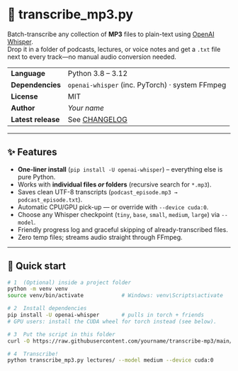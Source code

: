 # 🎤 transcribe_mp3.py

Batch-transcribe any collection of **MP3** files to plain-text using [OpenAI Whisper](https://github.com/openai/whisper).  
Drop it in a folder of podcasts, lectures, or voice notes and get a `.txt` file next to every track—no manual audio conversion needed.

|                        | |
|------------------------|----------------------------------------------------------------|
| **Language**           | Python 3.8 – 3.12 |
| **Dependencies**       | `openai-whisper` (inc. PyTorch) · system FFmpeg |
| **License**            | MIT |
| **Author**             | *Your name* |
| **Latest release**     | See [CHANGELOG](#-changelog) |

---

## ✨ Features

* **One-liner install** (`pip install -U openai-whisper`) – everything else is pure Python.  
* Works with **individual files _or_ folders** (recursive search for `*.mp3`).  
* Saves clean UTF-8 transcripts (`podcast_episode.mp3 → podcast_episode.txt`).  
* Automatic CPU/GPU pick-up — or override with `--device cuda:0`.  
* Choose any Whisper checkpoint (`tiny`, `base`, `small`, `medium`, `large`) via `--model`.  
* Friendly progress log and graceful skipping of already-transcribed files.  
* Zero temp files; streams audio straight through FFmpeg.

---

## 🚀 Quick start

```bash
# 1  (Optional) inside a project folder
python -m venv venv
source venv/bin/activate            # Windows: venv\Scripts\activate

# 2  Install dependencies
pip install -U openai-whisper       # pulls in torch + friends
# GPU users: install the CUDA wheel for torch instead (see below).

# 3  Put the script in this folder
curl -O https://raw.githubusercontent.com/yourname/transcribe-mp3/main/transcribe_mp3.py

# 4  Transcribe!
python transcribe_mp3.py lectures/ --model medium --device cuda:0
